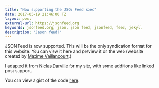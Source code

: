 ```yaml
---
title: "Now supporting the JSON Feed spec"
date: 2017-05-19 21:46:00 TZ
layout: post
external-url: https://jsonfeed.org
keywords: jsonfeed.org, json, json feed, jsonfeed, feed, jekyll
description: "Jason feed?"
---
```


JSON Feed is now supported. This will be the only syndication format for this website. You can view it [here](https://george.perez-marrero.com/feed.json) and preview it [on the web](https://json-feed-viewer.herokuapp.com) (website created by [Maxime Vaillancourt](https://twitter.com/vaillancourtmax).)

I adapted it from [Niclas Darville](https://ndarville.com/blog/2017/05/19/json-feed-for-jekyll/) for my site, with some additions like linked post support.

You can view a gist of the code [here](https://gist.github.com/georgeperez/dcc7856055ac1550f0a94d4e288c7818).
